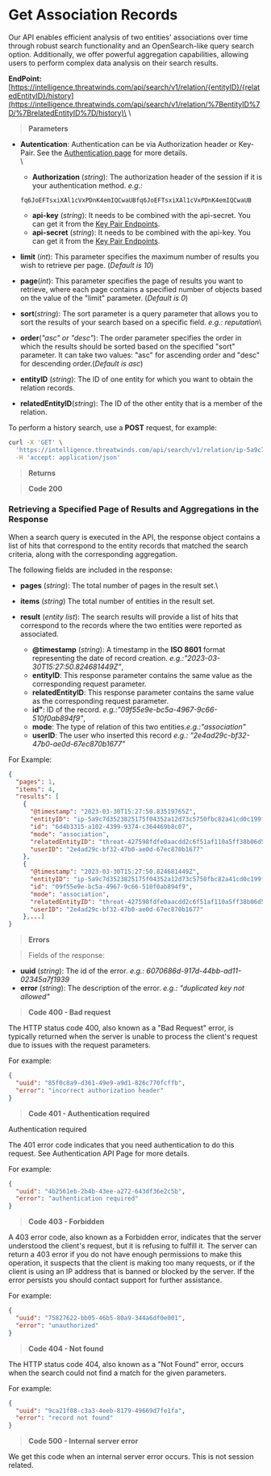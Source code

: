 # Get Association Records

Our API enables efficient analysis of two entities' associations over time through robust search functionality and an OpenSearch-like query search option. Additionally, we offer powerful aggregation capabilities, allowing users to perform complex data analysis on their search results.

**EndPoint:** [https://intelligence.threatwinds.com/api/search/v1/relation/{entityID}/{relatedEntityID}/history](https://intelligence.threatwinds.com/api/search/v1/relation/%7BentityID%7D/%7BrelatedEntityID%7D/history)\
\


> **Parameters**

*   **Autentication**: Authentication can be via Authorization header or Key-Pair. See the [Authentication page](relationhistory.md) for more details.\
    \


    * **Authorization** (_string_): The authorization header of the session if it is your authentication method. _e.g.:_

    ```
    fq6JoEFTsxiXAl1cVxPDnK4emIQCwaUBfq6JoEFTsxiXAl1cVxPDnK4emIQCwaUB
    ```

    * **api-key** (_string_): It needs to be combined with the api-secret. You can get it from the [Key Pair Endpoints](relationhistory.md).
    * **api-secret** (_string_): It needs to be combined with the api-key. You can get it from the [Key Pair Endpoints](relationhistory.md).
* **limit** (_int_): This parameter specifies the maximum number of results you wish to retrieve per page. (_Default is 10_)
* **page**(_int_): This parameter specifies the page of results you want to retrieve, where each page contains a specified number of objects based on the value of the "limit" parameter. (_Default is 0_)
* **sort**(_string_): The sort parameter is a query parameter that allows you to sort the results of your search based on a specific field. _e.g.: reputation_\

* **order**(_"asc" or "desc"_): The order parameter specifies the order in which the results should be sorted based on the specified "sort" parameter. It can take two values: "asc" for ascending order and "desc" for descending order.(_Default is asc_)
* **entityID** (_string_): The ID of one entity for which you want to obtain the relation records.
* **relatedEntityID**(_string_): The ID of the other entity that is a member of the relation.

To perform a history search, use a **POST** request, for example:

```bash
curl -X 'GET' \
  'https://intelligence.threatwinds.com/api/search/v1/relation/ip-5a9c7d3523825175f04352a12d73c5750fbc82a41cd0c199f84602af5b43281c/threat-427598fdfe0aacdd2c6f51af110a5ff38b06d5db9e422bc22e7a9b5dac06c5c2/history' \
  -H 'accept: application/json'
```

> **Returns**

> **Code 200**

### Retrieving a Specified Page of Results and Aggregations in the Response

When a search query is executed in the API, the response object contains a list of hits that correspond to the entity records that matched the search criteria, along with the corresponding aggregation.

The following fields are included in the response:

* **pages** (_string_): The total number of pages in the result set.\

* **items** (_string_) The total number of entities in the result set.
* **result** (_entity list_): The search results will provide a list of hits that correspond to the records where the two entities were reported as associated.
  * **@timestamp** (_string_): A timestamp in the **ISO 8601** format representing the date of record creation. _e.g.:"2023-03-30T15:27:50.824681449Z"_,
  * **entityID**: This response parameter contains the same value as the corresponding request parameter.
  * **relatedEntityID**: This response parameter contains the same value as the corresponding request parameter.
  * **id"**: ID of the record. _e.g.:"09f55e9e-bc5a-4967-9c66-510f0ab894f9"_,
  * **mode**: The type of relation of this two entities._e.g.:"association"_
  * **userID**: The user who inserted this record _e.g.: "2e4ad29c-bf32-47b0-ae0d-67ec870b1677"_

For Example:

```json
{
  "pages": 1,
  "items": 4,
  "results": [
    {
      "@timestamp": "2023-03-30T15:27:50.83519765Z",
      "entityID": "ip-5a9c7d3523825175f04352a12d73c5750fbc82a41cd0c199f84602af5b43281c",
      "id": "6d4b3315-a102-4399-9374-c364469b8c07",
      "mode": "association",
      "relatedEntityID": "threat-427598fdfe0aacdd2c6f51af110a5ff38b06d5db9e422bc22e7a9b5dac06c5c2",
      "userID": "2e4ad29c-bf32-47b0-ae0d-67ec870b1677"
    },
    {
      "@timestamp": "2023-03-30T15:27:50.824681449Z",
      "entityID": "ip-5a9c7d3523825175f04352a12d73c5750fbc82a41cd0c199f84602af5b43281c",
      "id": "09f55e9e-bc5a-4967-9c66-510f0ab894f9",
      "mode": "association",
      "relatedEntityID": "threat-427598fdfe0aacdd2c6f51af110a5ff38b06d5db9e422bc22e7a9b5dac06c5c2",
      "userID": "2e4ad29c-bf32-47b0-ae0d-67ec870b1677"
    },...]
}
```

> **Errors**

> Fields of the response:

* **uuid** (_string_): The id of the error. _e.g.: 6070686d-917d-44bb-ad11-02345a7f1939_
* **error** (_string_): The description of the error. _e.g.: "duplicated key not allowed"_

> **Code 400 - Bad request**

The HTTP status code 400, also known as a "Bad Request" error, is typically returned when the server is unable to process the client's request due to issues with the request parameters.

For example:

```json
{
  "uuid": "85f0c8a9-d361-49e9-a9d1-826c770fcffb",
  "error": "incorrect authorization header"
}
```

> **Code 401 - Authentication required**

Authentication required

The 401 error code indicates that you need authentication to do this request. See Authentication API Page for more details.

For example:

```json
{
  "uuid": "4b2561eb-2b4b-43ee-a272-643df36e2c5b",
  "error": "authentication required"
}
```

> **Code 403 - Forbidden**

A 403 error code, also known as a Forbidden error, indicates that the server understood the client's request, but it is refusing to fulfill it. The server can return a 403 error if you do not have enough permissions to make this operation, it suspects that the client is making too many requests, or if the client is using an IP address that is banned or blocked by the server. If the error persists you should contact support for further assistance.

For example:

```json
{
  "uuid": "75827622-bb05-46b5-80a9-344a6df0e001",
  "error": "unauthorized"
}
```

> **Code 404 - Not found**

The HTTP status code 404, also known as a "Not Found" error, occurs when the search could not find a match for the given parameters.

For example:

```json
{
  "uuid": "9ca21f08-c3a3-4eeb-8179-49669d7fe1fa",
  "error": "record not found"
}
```

> **Code 500 - Internal server error**

We get this code when an internal server error occurs. This is not session related.
